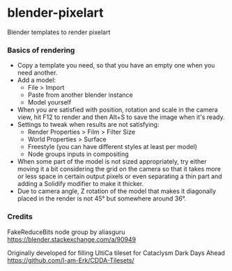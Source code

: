# blender-pixelart
Blender templates to render pixelart

### Basics of rendering

 * Copy a template you need, so that you have an empty one when you need another.
 * Add a model:
    * File > Import
    * Paste from another blender instance
    * Model yourself
 * When you are satisfied with position, rotation and scale in the camera view, hit F12 to render and then Alt+S to save the image when it's ready.
 * Settings to tweak when results are not satisfying:
    * Render Properties > Film > Filter Size
    * World Properties > Surface
    * Freestyle (you can have different styles at least per model)
    * Node groups inputs in compositing
 * When some part of the model is not sized appropriately, try either moving it a bit considering the grid on the camera so that it takes more or less space in certain output pixels or even separating a thin part and adding a Solidify modifier to make it thicker.
 * Due to camera angle, Z rotation of the model that makes it diagonally placed in the render is not 45° but somewhere around 36°.

### Credits

FakeReduceBits node group by aliasguru https://blender.stackexchange.com/a/90949

Originally developed for filling UltiCa tileset for Cataclysm Dark Days Ahead https://github.com/I-am-Erk/CDDA-Tilesets/